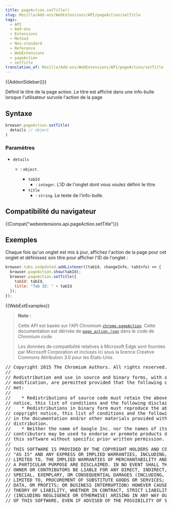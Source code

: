 ```yaml
---
title: pageAction.setTitle()
slug: Mozilla/Add-ons/WebExtensions/API/pageAction/setTitle
tags:
  - API
  - Add-ons
  - Extensions
  - Method
  - Non-standard
  - Reference
  - WebExtensions
  - pageAction
  - setTitle
translation_of: Mozilla/Add-ons/WebExtensions/API/pageAction/setTitle
---
```

{{AddonSidebar()}}

Définit le titre de la page action. Le titre est affiché dans une info-bulle lorsque l'utilisateur survole l'action de la page

## Syntaxe

```js
browser.pageAction.setTitle(
  details // object
)
```

### Paramètres

- `details`

  - : `object`.

    - `tabId`
      - : `integer`. L'ID de l'onglet dont vous voulez définir le titre.
    - `title`
      - : `string`. Le texte de l'info-bulle.

## Compatibilité du navigateur

{{Compat("webextensions.api.pageAction.setTitle")}}

## Exemples

Chaque fois qu'un onglet est mis à jour, affichez l'action de la page pour cet onglet et définissez son titre pour afficher l'ID de l'onglet :

```js
browser.tabs.onUpdated.addListener((tabId, changeInfo, tabInfo) => {
  browser.pageAction.show(tabId);
  browser.pageAction.setTitle({
    tabId: tabId,
    title: "Tab ID: " + tabId
  });
});
```

{{WebExtExamples}}

> **Note :**
>
> Cette API est basée sur l'API Chromium [`chrome.pageAction`](https://developer.chrome.com/extensions/pageAction). Cette documentation est dérivée de [`page_action.json`](https://chromium.googlesource.com/chromium/src/+/master/chrome/common/extensions/api/page_action.json) dans le code de Chromium code.
>
> Les données de compatibilité relatives à Microsoft Edge sont fournies par Microsoft Corporation et incluses ici sous la licence Creative Commons Attribution 3.0 pour les États-Unis.

<div class="hidden"><pre>// Copyright 2015 The Chromium Authors. All rights reserved.
//
// Redistribution and use in source and binary forms, with or without
// modification, are permitted provided that the following conditions are
// met:
//
//    * Redistributions of source code must retain the above copyright
// notice, this list of conditions and the following disclaimer.
//    * Redistributions in binary form must reproduce the above
// copyright notice, this list of conditions and the following disclaimer
// in the documentation and/or other materials provided with the
// distribution.
//    * Neither the name of Google Inc. nor the names of its
// contributors may be used to endorse or promote products derived from
// this software without specific prior written permission.
//
// THIS SOFTWARE IS PROVIDED BY THE COPYRIGHT HOLDERS AND CONTRIBUTORS
// "AS IS" AND ANY EXPRESS OR IMPLIED WARRANTIES, INCLUDING, BUT NOT
// LIMITED TO, THE IMPLIED WARRANTIES OF MERCHANTABILITY AND FITNESS FOR
// A PARTICULAR PURPOSE ARE DISCLAIMED. IN NO EVENT SHALL THE COPYRIGHT
// OWNER OR CONTRIBUTORS BE LIABLE FOR ANY DIRECT, INDIRECT, INCIDENTAL,
// SPECIAL, EXEMPLARY, OR CONSEQUENTIAL DAMAGES (INCLUDING, BUT NOT
// LIMITED TO, PROCUREMENT OF SUBSTITUTE GOODS OR SERVICES; LOSS OF USE,
// DATA, OR PROFITS; OR BUSINESS INTERRUPTION) HOWEVER CAUSED AND ON ANY
// THEORY OF LIABILITY, WHETHER IN CONTRACT, STRICT LIABILITY, OR TORT
// (INCLUDING NEGLIGENCE OR OTHERWISE) ARISING IN ANY WAY OUT OF THE USE
// OF THIS SOFTWARE, EVEN IF ADVISED OF THE POSSIBILITY OF SUCH DAMAGE.
</pre></div>
